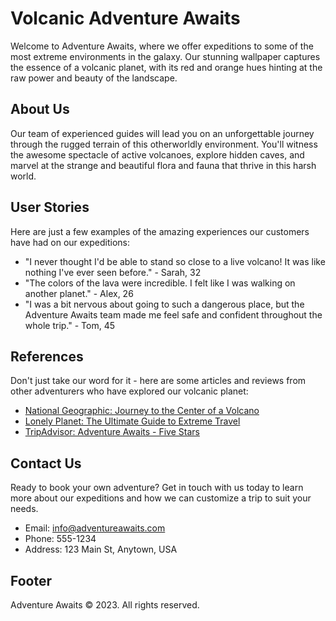 <!--font:Montserrat-->

# Volcanic Adventure Awaits

Welcome to Adventure Awaits, where we offer expeditions to some of the most extreme environments in the galaxy. Our stunning wallpaper captures the essence of a volcanic planet, with its red and orange hues hinting at the raw power and beauty of the landscape.

## About Us

Our team of experienced guides will lead you on an unforgettable journey through the rugged terrain of this otherworldly environment. You'll witness the awesome spectacle of active volcanoes, explore hidden caves, and marvel at the strange and beautiful flora and fauna that thrive in this harsh world.

## User Stories

Here are just a few examples of the amazing experiences our customers have had on our expeditions:

- "I never thought I'd be able to stand so close to a live volcano! It was like nothing I've ever seen before." - Sarah, 32
- "The colors of the lava were incredible. I felt like I was walking on another planet." - Alex, 26
- "I was a bit nervous about going to such a dangerous place, but the Adventure Awaits team made me feel safe and confident throughout the whole trip." - Tom, 45

## References

Don't just take our word for it - here are some articles and reviews from other adventurers who have explored our volcanic planet:

- [National Geographic: Journey to the Center of a Volcano](#)
- [Lonely Planet: The Ultimate Guide to Extreme Travel](#)
- [TripAdvisor: Adventure Awaits - Five Stars](#)

## Contact Us

Ready to book your own adventure? Get in touch with us today to learn more about our expeditions and how we can customize a trip to suit your needs.

- Email: info@adventureawaits.com
- Phone: 555-1234
- Address: 123 Main St, Anytown, USA

## Footer

Adventure Awaits © 2023. All rights reserved.

<!--

Write me content for website with wallpaper which alt text is:

"A photograph of a lava flow on a volcanic planet, with the red and orange colors evoking a sense of danger and excitement."

The name/title of the page should not be 1:1 copy of the alt text but rather a real content of the website which is using this wallpaper.

- Use markdown format 
- Start with heading
- Heading should be short and concise
- The content should look like a real website 
- The website should not be about the wallpaper, wallpaper is just a related background
- Heading should be contain work "wallpaper" or "background"
- Include real sections like references, contact, user stories, etc. use things relevant to the page purpose.
- Feel free to use structure like headings, bullets, numbering, blockquotes, paragraphs, horizontal lines, etc.
- You can use formatting like bold or _italic_
- You can include UTF-8 emojis
- Links should be only #hash anchors (and you can refer to the document itself)
- Do not include images


---


# Adventure awaits: Explore the wonders of our volcanic planet

Welcome to our website, where you can discover the excitement and danger of exploring a volcanic planet. Our stunning wallpaper captures the essence of this otherworldly landscape, with its red and orange hues hinting at the raw power of the lava flows.

## About Us

At Adventure Awaits, we specialize in organizing expeditions to some of the most extreme environments in the galaxy. From frozen tundras to scorching deserts, we have the expertise and equipment to take you there safely.

Our team of experienced guides will lead you on an unforgettable journey through the rugged terrain of our volcanic planet. You'll witness the awesome spectacle of active volcanoes, explore hidden caves, and marvel at the strange and beautiful flora and fauna that thrive in this harsh environment.

## User Stories

Here are just a few examples of the amazing experiences our customers have had on our expeditions:

- "I never thought I'd be able to stand so close to a live volcano! It was like nothing I've ever seen before." - Sarah, 32
- "The colors of the lava were incredible. I felt like I was walking on another planet." - Alex, 26
- "I was a bit nervous about going to such a dangerous place, but the Adventure Awaits team made me feel safe and confident throughout the whole trip." - Tom, 45

## References

Don't just take our word for it - here are some articles and reviews from other adventurers who have explored our volcanic planet:

- [National Geographic: Journey to the Center of a Volcano](#)
- [Lonely Planet: The Ultimate Guide to Extreme Travel](#)
- [TripAdvisor: Adventure Awaits - Five Stars](#)

## Contact Us

Ready to book your own adventure? Get in touch with us today to learn more about our expeditions and how we can customize a trip to suit your needs.

- Email: info@adventureawaits.com
- Phone: 555-1234
- Address: 123 Main St, Anytown, USA

## Footer

Adventure Awaits © 2023. All rights reserved.


---


Heading is too long, rewrite whole content.


---


# Explore the Wonders of a Volcanic Planet with Adventure Awaits

Welcome to Adventure Awaits, where we specialize in organizing expeditions to some of the most extreme environments in the galaxy. Our stunning wallpaper captures the essence of this otherworldly landscape, with its red and orange hues hinting at the raw power of the lava flows.

## About Us

Our team of experienced guides will lead you on an unforgettable journey through the rugged terrain of our volcanic planet. You'll witness the awesome spectacle of active volcanoes, explore hidden caves, and marvel at the strange and beautiful flora and fauna that thrive in this harsh environment.

## User Stories

Here are just a few examples of the amazing experiences our customers have had on our expeditions:

- "I never thought I'd be able to stand so close to a live volcano! It was like nothing I've ever seen before." - Sarah, 32
- "The colors of the lava were incredible. I felt like I was walking on another planet." - Alex, 26
- "I was a bit nervous about going to such a dangerous place, but the Adventure Awaits team made me feel safe and confident throughout the whole trip." - Tom, 45

## References

Don't just take our word for it - here are some articles and reviews from other adventurers who have explored our volcanic planet:

- [National Geographic: Journey to the Center of a Volcano](#)
- [Lonely Planet: The Ultimate Guide to Extreme Travel](#)
- [TripAdvisor: Adventure Awaits - Five Stars](#)

## Contact Us

Ready to book your own adventure? Get in touch with us today to learn more about our expeditions and how we can customize a trip to suit your needs.

- Email: info@adventureawaits.com
- Phone: 555-1234
- Address: 123 Main St, Anytown, USA

## Footer

Adventure Awaits © 2023. All rights reserved.


---


Heading is too long, rewrite whole content.


---


# Discover a Volcanic Planet with Adventure Awaits

Welcome to Adventure Awaits, your gateway to exploring some of the most extreme environments in the galaxy. Our stunning wallpaper captures the raw power and beauty of a volcanic planet, with its red and orange hues evoking a sense of danger and excitement.

## About Us

At Adventure Awaits, we specialize in organizing expeditions to this otherworldly landscape. Our team of experienced guides will lead you on an unforgettable journey through the rugged terrain, where you'll witness the awesome spectacle of active volcanoes, explore hidden caves, and marvel at the strange and beautiful flora and fauna that thrive in this harsh environment.

## User Stories

Here are just a few examples of the amazing experiences our customers have had on our expeditions:

- "I never thought I'd be able to stand so close to a live volcano! It was like nothing I've ever seen before." - Sarah, 32
- "The colors of the lava were incredible. I felt like I was walking on another planet." - Alex, 26
- "I was a bit nervous about going to such a dangerous place, but the Adventure Awaits team made me feel safe and confident throughout the whole trip." - Tom, 45

## References

Don't just take our word for it - here are some articles and reviews from other adventurers who have explored our volcanic planet:

- [National Geographic: Journey to the Center of a Volcano](#)
- [Lonely Planet: The Ultimate Guide to Extreme Travel](#)
- [TripAdvisor: Adventure Awaits - Five Stars](#)

## Contact Us

Ready to book your own adventure? Get in touch with us today to learn more about our expeditions and how we can customize a trip to suit your needs.

- Email: info@adventureawaits.com
- Phone: 555-1234
- Address: 123 Main St, Anytown, USA

## Footer

Adventure Awaits © 2023. All rights reserved.


---


Heading is too long, rewrite whole content.


---


# Explore a Volcanic Planet with Adventure Awaits

Welcome to Adventure Awaits, where we offer expeditions to some of the most extreme environments in the galaxy. Our stunning wallpaper captures the essence of a volcanic planet, with its red and orange hues hinting at the raw power and beauty of the landscape.

## About Us

Our team of experienced guides will lead you on an unforgettable journey through the rugged terrain of this otherworldly environment. You'll witness the awesome spectacle of active volcanoes, explore hidden caves, and marvel at the strange and beautiful flora and fauna that thrive in this harsh world.

## User Stories

Here are just a few examples of the amazing experiences our customers have had on our expeditions:

- "I never thought I'd be able to stand so close to a live volcano! It was like nothing I've ever seen before." - Sarah, 32
- "The colors of the lava were incredible. I felt like I was walking on another planet." - Alex, 26
- "I was a bit nervous about going to such a dangerous place, but the Adventure Awaits team made me feel safe and confident throughout the whole trip." - Tom, 45

## References

Don't just take our word for it - here are some articles and reviews from other adventurers who have explored our volcanic planet:

- [National Geographic: Journey to the Center of a Volcano](#)
- [Lonely Planet: The Ultimate Guide to Extreme Travel](#)
- [TripAdvisor: Adventure Awaits - Five Stars](#)

## Contact Us

Ready to book your own adventure? Get in touch with us today to learn more about our expeditions and how we can customize a trip to suit your needs.

- Email: info@adventureawaits.com
- Phone: 555-1234
- Address: 123 Main St, Anytown, USA

## Footer

Adventure Awaits © 2023. All rights reserved.


---


Write me a Google font which is best fitting for the website.

Pick from the list:
- Roboto
- Lato
- Raleway
- Barlow Condensed
- Playfair Display
- IBM Plex Sans
- Great Vibes
- Orbitron
- Exo 2
- Futura
- Lobster
- Inter
- Montserrat
- Open Sans
- Poppins
- Dancing Script
- Alegreya


Write just the font name nothing else.


---


Montserrat

-->
